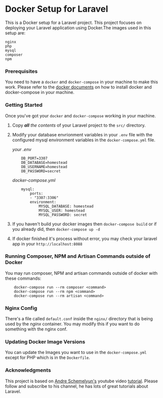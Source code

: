 # Docker Setup for Laravel

This is a Docker setup for a Laravel project. This project focuses on deploying your Laravel application using Docker.The images used in this setup are:

```
nginx
php
mysql
composer
npm
```


### Prerequisites

You need to have a `docker` and `docker-compose` in your machine to make this work. Please refer to the [docker documents](https://docs.docker.com/get-docker/) on how to install docker and docker-compose in your machine.

### Getting Started

Once you've got your `docker` and `docker-compose` working in your machine.

1. Copy _**all**_ _the contents_ of your Laravel project to the `src/` directory.
2. Modify your database envrionment variables in your `.env` file with the configured mysql environment variables in the `docker-compose.yml` file.
    
    _your .env_
    ```
        DB_PORT=3307
        DB_DATABASE=homestead
        DB_USERNAME=homestead
        DB_PASSWORD=secret
    ```

    _docker-compose.yml_
    ```
        mysql:
            ports:
            - "3307:3306"
            environment:
                MYSQL_DATABASE: homestead
                MYSQL_USER: homestead
                MYSQL_PASSWORD: secret
    ```

3. If you haven't build your docker images then `docker-compose build` or if you already did, then `docker-compose up -d`

4. If docker finished it's process without error, you may check your laravel app in your `http://localhost:8088`

### Running Composer, NPM and Artisan Commands outside of Docker
You may run composer, NPM and artisan commands outside of docker with these commands:

```
    docker-compose run --rm composer <command>
    docker-compose run --rm npm <command>
    docker-compose run --rm artisan <command>
```

### Nginx Config
There's a file called `default.conf` inside the `nginx/` directory that is being used by the *nginx* container. You may modify this if you want to do something with the nginx conf.

### Updating Docker Image Versions
You can update the Images you want to use in the `docker-compose.yml` except for PHP which is in the `Dockerfile`.

### Acknowledgments

This project is based on [Andre Schemelyun's](https://www.youtube.com/channel/UCc07-IBVwRlOsMg2WMdd8Sg) youtube video [tutorial](https://www.youtube.com/watch?v=5N6gTVCG_rw). Please follow and subscribe to his channel, he has lots of great tutorials about Laravel.

